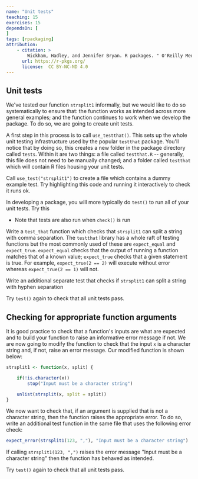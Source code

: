 ```yaml
---
name: "Unit tests"
teaching: 15
exercises: 15
dependsOn: [
]
tags: [rpackaging]
attribution:
    - citation: >
        Wickham, Hadley, and Jennifer Bryan. R packages. " O'Reilly Media, Inc.", 2023.
      url: https://r-pkgs.org/
      license:  CC BY-NC-ND 4.0
---
```


## Unit tests

We've tested our function `strsplit1` informally, but we would like to do so systematically to ensure that: the function works as intended across more general examples; and the function continues to work when we develop the package. To do so, we are going to create unit tests.

A first step in this process is to call `use_testthat()`. This sets up the whole unit testing infrastructure used by the popular `testthat` package. You'll notice that by doing so, this creates a new folder in the package directory called `tests`. Within it are two things: a file called `testthat.R` -- generally, this file does not need to be manually changed; and a folder called `testthat` which will contain R files housing your unit tests.

Call `use_test("strsplit1")` to create a file which contains a dummy example test. Try highlighting this code and running it interactively to check it runs ok.

In developing a package, you will more typically do `test()` to run all of your unit tests. Try this
   - Note that tests are also run when `check()` is run

Write a `test_that` function which checks that `strsplit1` can split a string with comma separation. The `testthat` library has a whole raft of testing functions but the most commonly used of these are `expect_equal` and `expect_true`. `expect_equal` checks that the output of running a function matches that of a known value; `expect_true` checks that a given statement is true. For example, `expect_true(2 == 2)` will execute without error whereas `expect_true(2 == 1)` will not.

Write an additional separate test that checks if `strsplit1` can split a string with hyphen separation

Try `test()` again to check that all unit tests pass.

## Checking for appropriate function arguments

It is good practice to check that a function's inputs are what are expected and to build your function to raise an informative error message if not. We are now going to modify the function to check that the input `x` is a character string and, if not, raise an error message. Our modified function is shown below:

```R
strsplit1 <- function(x, split) {

	if(!is.character(x))
		stop("Input must be a character string")

	unlist(strsplit(x, split = split))
}
```

We now want to check that, if an argument is supplied that is not a character string, then the function raises the appropriate error. To do so, write an additional test function in the same file that uses the following error check:

```R
expect_error(strsplit1(123, ","), "Input must be a character string")
```

If calling `strsplit1(123, ",")` raises the error message "Input must be a character string" then the function has behaved as intended.

Try `test()` again to check that all unit tests pass.
